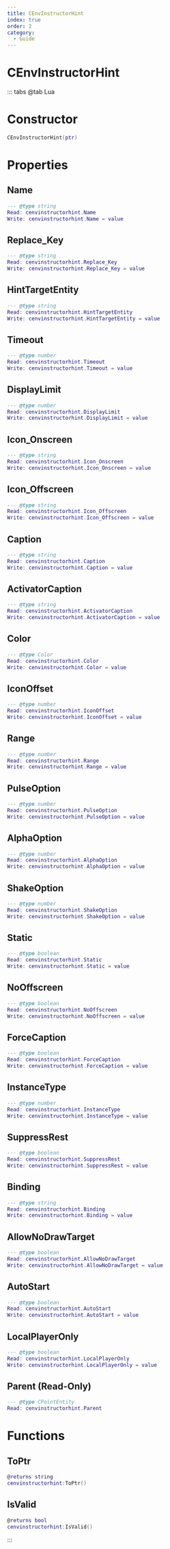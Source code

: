 ```yaml
---
title: CEnvInstructorHint
index: true
order: 2
category:
  - Guide
---
```


# CEnvInstructorHint

::: tabs
@tab Lua
# Constructor
```lua
CEnvInstructorHint(ptr)
```
# Properties
## Name 
```lua
--- @type string
Read: cenvinstructorhint.Name
Write: cenvinstructorhint.Name = value
```
## Replace_Key 
```lua
--- @type string
Read: cenvinstructorhint.Replace_Key
Write: cenvinstructorhint.Replace_Key = value
```
## HintTargetEntity 
```lua
--- @type string
Read: cenvinstructorhint.HintTargetEntity
Write: cenvinstructorhint.HintTargetEntity = value
```
## Timeout 
```lua
--- @type number
Read: cenvinstructorhint.Timeout
Write: cenvinstructorhint.Timeout = value
```
## DisplayLimit 
```lua
--- @type number
Read: cenvinstructorhint.DisplayLimit
Write: cenvinstructorhint.DisplayLimit = value
```
## Icon_Onscreen 
```lua
--- @type string
Read: cenvinstructorhint.Icon_Onscreen
Write: cenvinstructorhint.Icon_Onscreen = value
```
## Icon_Offscreen 
```lua
--- @type string
Read: cenvinstructorhint.Icon_Offscreen
Write: cenvinstructorhint.Icon_Offscreen = value
```
## Caption 
```lua
--- @type string
Read: cenvinstructorhint.Caption
Write: cenvinstructorhint.Caption = value
```
## ActivatorCaption 
```lua
--- @type string
Read: cenvinstructorhint.ActivatorCaption
Write: cenvinstructorhint.ActivatorCaption = value
```
## Color 
```lua
--- @type Color
Read: cenvinstructorhint.Color
Write: cenvinstructorhint.Color = value
```
## IconOffset 
```lua
--- @type number
Read: cenvinstructorhint.IconOffset
Write: cenvinstructorhint.IconOffset = value
```
## Range 
```lua
--- @type number
Read: cenvinstructorhint.Range
Write: cenvinstructorhint.Range = value
```
## PulseOption 
```lua
--- @type number
Read: cenvinstructorhint.PulseOption
Write: cenvinstructorhint.PulseOption = value
```
## AlphaOption 
```lua
--- @type number
Read: cenvinstructorhint.AlphaOption
Write: cenvinstructorhint.AlphaOption = value
```
## ShakeOption 
```lua
--- @type number
Read: cenvinstructorhint.ShakeOption
Write: cenvinstructorhint.ShakeOption = value
```
## Static 
```lua
--- @type boolean
Read: cenvinstructorhint.Static
Write: cenvinstructorhint.Static = value
```
## NoOffscreen 
```lua
--- @type boolean
Read: cenvinstructorhint.NoOffscreen
Write: cenvinstructorhint.NoOffscreen = value
```
## ForceCaption 
```lua
--- @type boolean
Read: cenvinstructorhint.ForceCaption
Write: cenvinstructorhint.ForceCaption = value
```
## InstanceType 
```lua
--- @type number
Read: cenvinstructorhint.InstanceType
Write: cenvinstructorhint.InstanceType = value
```
## SuppressRest 
```lua
--- @type boolean
Read: cenvinstructorhint.SuppressRest
Write: cenvinstructorhint.SuppressRest = value
```
## Binding 
```lua
--- @type string
Read: cenvinstructorhint.Binding
Write: cenvinstructorhint.Binding = value
```
## AllowNoDrawTarget 
```lua
--- @type boolean
Read: cenvinstructorhint.AllowNoDrawTarget
Write: cenvinstructorhint.AllowNoDrawTarget = value
```
## AutoStart 
```lua
--- @type boolean
Read: cenvinstructorhint.AutoStart
Write: cenvinstructorhint.AutoStart = value
```
## LocalPlayerOnly 
```lua
--- @type boolean
Read: cenvinstructorhint.LocalPlayerOnly
Write: cenvinstructorhint.LocalPlayerOnly = value
```
## Parent (Read-Only)
```lua
--- @type CPointEntity
Read: cenvinstructorhint.Parent
```
# Functions
## ToPtr
```lua
@returns string
cenvinstructorhint:ToPtr()
```
## IsValid
```lua
@returns bool
cenvinstructorhint:IsValid()
```

:::